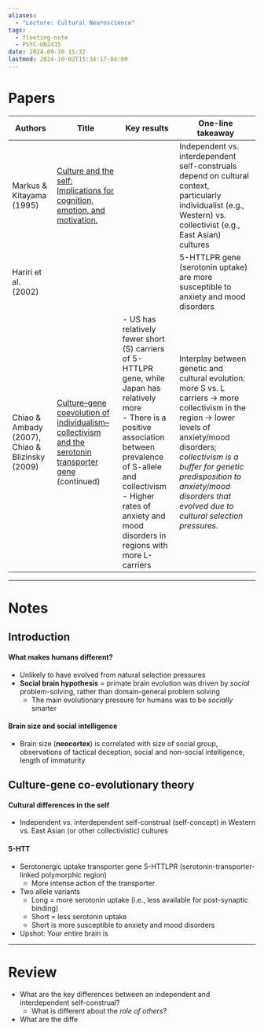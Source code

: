 ```yaml
---
aliases:
  - "Lecture: Cultural Neuroscience"
tags:
  - fleeting-note
  - PSYC-UN2435
date: 2024-09-30 15:32
lastmod: 2024-10-02T15:34:17-04:00
---
```

# Papers


| Authors                                         | Title                                                                                                                                                          | Key results                                                                                                                                                                                                                                                         | One-line takeaway                                                                                                                                                                                                                                                                     |
| ----------------------------------------------- | -------------------------------------------------------------------------------------------------------------------------------------------------------------- | ------------------------------------------------------------------------------------------------------------------------------------------------------------------------------------------------------------------------------------------------------------------- | ------------------------------------------------------------------------------------------------------------------------------------------------------------------------------------------------------------------------------------------------------------------------------------- |
| Markus & Kitayama (1995)                        | [Culture and the self: Implications for cognition, emotion, and motivation.](https://psycnet.apa.org/record/1991-23978-001)                                    |                                                                                                                                                                                                                                                                     | Independent vs. interdependent self-construals depend on cultural context, particularly individualist (e.g., Western) vs. collectivist (e.g., East Asian) cultures                                                                                                                    |
| Hariri et al. (2002)                            |                                                                                                                                                                |                                                                                                                                                                                                                                                                     | 5-HTTLPR gene (serotonin uptake) are more susceptible to anxiety and mood disorders                                                                                                                                                                                                   |
| Chiao & Ambady (2007), Chiao & Blizinsky (2009) | [Culture–gene coevolution of individualism–collectivism and the serotonin transporter gene](https://www.ncbi.nlm.nih.gov/pmc/articles/PMC2842692/) (continued) | - US has relatively fewer short (S) carriers of 5-HTTLPR gene, while Japan has relatively more<br>- There is a positive association between prevalence of S-allele and collectivism<br>- Higher rates of anxiety and mood disorders in regions with more L-carriers | Interplay between genetic and cultural evolution: more S vs. L carriers → more collectivism in the region → lower levels of anxiety/mood disorders; *collectivism is a buffer for genetic predisposition to anxiety/mood disorders that evolved due to cultural selection pressures.* |


---
# Notes

## Introduction

#### What makes humans different?

- Unlikely to have evolved from natural selection pressures
- **Social brain hypothesis** = primate brain evolution was driven by *social* problem-solving, rather than domain-general problem solving
	- The main evolutionary pressure for humans was to be *socially* smarter

#### Brain size and social intelligence

- Brain size (**neocortex**) is correlated with size of social group, observations of tactical deception, social and non-social intelligence, length of immaturity

## Culture-gene co-evolutionary theory

#### Cultural differences in the self

- Independent vs. interdependent self-construal (self-concept) in Western vs. East Asian (or other collectivistic) cultures

#### 5-HTT
- Serotonergic uptake transporter gene 5-HTTLPR (serotonin-transporter-linked polymorphic region)
	- More intense action of the transporter
- Two allele variants
	- Long = more serotonin uptake (i.e., less available for post-synaptic binding)
	- Short = less serotonin uptake
	- Short is more susceptible to anxiety and mood disorders
- Upshot: Your entire brain is 

---
# Review

- What are the key differences between an independent and interdependent self-construal?
	- What is different about the *role of others*?
- What are the diffe